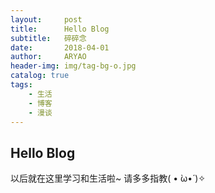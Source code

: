 ```yaml
---
layout:     post
title:      Hello Blog
subtitle:   碎碎念
date:       2018-04-01
author:     ARYAO
header-img: img/tag-bg-o.jpg
catalog: true
tags:
    - 生活
    - 博客
    - 漫谈
---
```



## Hello Blog
以后就在这里学习和生活啦~
请多多指教( • ̀ω•́ )✧




